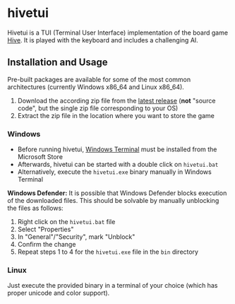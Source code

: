 
# hivetui #

Hivetui is a TUI (Terminal User Interface) implementation of the board game [Hive](https://gen42.com/games/hive).
It is played with the keyboard and includes a challenging AI.


## Installation and Usage ##

Pre-built packages are available for some of the most common architectures (currently Windows x86_64 and Linux x86_64).

1. Download the according zip file from the [latest release](https://github.com/N-Maas/hivetui/releases/latest) (**not** "source code", but the single zip file corresponding to your OS)
2. Extract the zip file in the location where you want to store the game

### Windows ###

- Before running hivetui, [Windows Terminal](https://apps.microsoft.com/detail/9n0dx20hk701) must be installed from the Microsoft Store
- Afterwards, hivetui can be started with a double click on `hivetui.bat`
- Alternatively, execute the `hivetui.exe` binary manually in Windows Terminal

**Windows Defender:** It is possible that Windows Defender blocks execution of the downloaded files. This should be solvable by manually unblocking the files as follows:
1. Right click on the `hivetui.bat` file
2. Select "Properties"
3. In "General"/"Security", mark "Unblock"
4. Confirm the change
5. Repeat steps 1 to 4 for the `hivetui.exe` file in the `bin` directory

### Linux ###

Just execute the provided binary in a terminal of your choice (which has proper unicode and color support).
